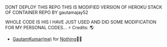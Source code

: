 DONT DEPLOY THIS REPO 
THIS IS MODIFIED VERSION OF HEROKU STACK OF CONTAINER REPO BY gautamajay52

WHOLE CODE IS HIS I HAVE JUST USED AND DID SOME MODIFICATION FOR MY PERSONAL CODES...
⚡ Credits: 🌎
* [GautamKumar(me)](https://github.com/gautamajay52) for [Nothing](https://github.com/gautamajay52/Heroku-Stack-as-Container-Repo)😬😁
